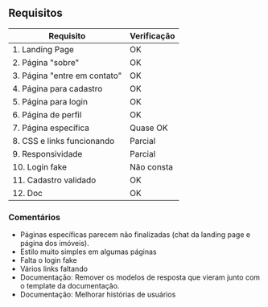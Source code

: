 ## Requisitos
| Requisito   | Verificação |
| ----------- | ----------- |
| 1. Landing Page      |	OK|		
| 2. Página "sobre" 	|OK	|
| 3. Página "entre em contato" |OK|
| 4. Página para cadastro |	OK|
| 5. Página para login |OK	|
| 6. Página de perfil 	|	OK|
| 7. Página específica  |	Quase OK|
| 8. CSS e links funcionando |Parcial|
| 9. Responsividade |	Parcial|
| 10. Login fake |Não consta|
| 11. Cadastro validado |OK	|
| 12. Doc |	OK|

### Comentários

- Páginas específicas parecem não finalizadas (chat da landing page e página dos imóveis).
- Estilo muito simples em algumas páginas
- Falta o login fake
- Vários links faltando
- Documentação: Remover os modelos de resposta que vieram junto com o template da documentação. 
- Documentação: Melhorar histórias de usuários
